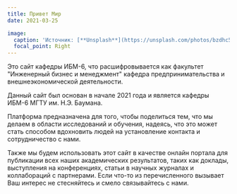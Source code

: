 ```yaml
---
title: Привет Мир
date: 2021-03-25

image:
  caption: 'Источник: [**Unsplash**](https://unsplash.com/photos/bzdhc5b3Bxs)'
  focal_point: Right
---
```


<!-- {{< figure src="/media/ibm6bmstu.gif" id="logo" >}} -->

Это сайт кафедры ИБМ-6, что расшифровывается как факультет "Инженерный бизнес и менеджмент" кафедра предпринимательства и внешнеэкономической деятельности.

Данный сайт был основан в начале 2021 года и является кафедры ИБМ-6 МГТУ им. Н.Э. Баумана.

Платформа предназначена для того, чтобы поделиться тем, что мы делаем в области исследований и обучения, надеясь, что это может стать способом вдохновить людей на установление контакта и сотрудничество с нами.

Также мы будем использовать этот сайт в качестве онлайн портала для публикации всех наших академических результатов, таких как доклады, выступления на конференциях, статьи в научных журналах и коллабораций с партнерами. Если что-то из перечисленного вызывает Ваш интерес не стесняйтесь и смело связывайтесь с нами.
